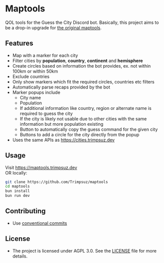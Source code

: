 # Maptools

QOL tools for the Guess the City Discord bot. Basically, this project aims to be a drop-in upgrade for [the original maptools](https://github.com/dirkschut/maptoolspublic/).

## Features

- Map with a marker for each city
- Filter cities by **population**, **country**, **continent** and **hemisphere**
- Create circles based on information the bot provides, ex. not within 100km or within 50km
- Exclude countries
- Only show markers which fit the required circles, countries etc filters
- Automatically parse recaps provided by the bot
- Marker popups include
  - City name
  - Population
  - If additional information like country, region or alternate name is required to guess the city
  - If the city is likely not usable due to other cities with the same information but more population existing
  - Button to automatically copy the guess command for the given city
  - Buttons to add a circle for the city directly from the popup
- Uses the same APIs as https://cities.trimpsuz.dev

## Usage

Visit https://maptools.trimpsuz.dev  
OR locally:

```bash
git clone https://github.com/Trimpsuz/maptools
cd maptools
bun install
bun run dev
```

## Contributing

- Use [conventional commits](https://www.conventionalcommits.org/en/v1.0.0/)

## License

- The project is licensed under AGPL 3.0. See the [LICENSE](LICENSE) file for more details.
